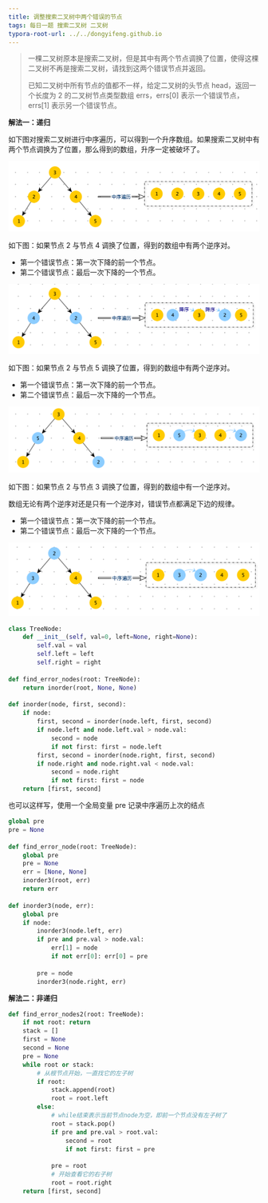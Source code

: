 ```yaml
---
title: 调整搜索二叉树中两个错误的节点
tags: 每日一题 搜索二叉树 二叉树
typora-root-url: ../../dongyifeng.github.io
---
```


> 一棵二叉树原本是搜索二叉树，但是其中有两个节点调换了位置，使得这棵二叉树不再是搜索二叉树，请找到这两个错误节点并返回。
>
> 已知二叉树中所有节点的值都不一样，给定二叉树的头节点 head，返回一个长度为 2 的二叉树节点类型数组 errs，errs[0] 表示一个错误节点，errs[1] 表示另一个错误节点。



**解法一：递归**

如下图对搜索二叉树进行中序遍历，可以得到一个升序数组。如果搜索二叉树中有两个节点调换为了位置，那么得到的数组，升序一定被破坏了。

![](/images/assets/screenshot-20221116-222539.png)



如下图：如果节点 2 与节点 4 调换了位置，得到的数组中有两个逆序对。

- 第一个错误节点：第一次下降的前一个节点。
- 第二个错误节点：最后一次下降的一个节点。

![](/images/assets/screenshot-20221116-230032.png)



如下图：如果节点 2 与节点 5 调换了位置，得到的数组中有两个逆序对。

- 第一个错误节点：第一次下降的前一个节点。
- 第二个错误节点：最后一次下降的一个节点。

![](/images/assets/screenshot-20221116-230102.png)



如下图：如果节点 2 与节点 3 调换了位置，得到的数组中有一个逆序对。

数组无论有两个逆序对还是只有一个逆序对，错误节点都满足下边的规律。

- 第一个错误节点：第一次下降的前一个节点。
- 第二个错误节点：最后一次下降的一个节点。

![](/images/assets/screenshot-20221116-230117.png)

```python
class TreeNode:
    def __init__(self, val=0, left=None, right=None):
        self.val = val
        self.left = left
        self.right = right

def find_error_nodes(root: TreeNode):
    return inorder(root, None, None)

def inorder(node, first, second):
    if node:
        first, second = inorder(node.left, first, second)
        if node.left and node.left.val > node.val:
            second = node
            if not first: first = node.left
        first, second = inorder(node.right, first, second)
        if node.right and node.right.val < node.val:
            second = node.right
            if not first: first = node
    return [first, second]
```



也可以这样写，使用一个全局变量 pre 记录中序遍历上次的结点

```python
global pre
pre = None

def find_error_node(root: TreeNode):
    global pre
    pre = None
    err = [None, None]
    inorder3(root, err)
    return err

def inorder3(node, err):
    global pre
    if node:
        inorder3(node.left, err)
        if pre and pre.val > node.val:
            err[1] = node
            if not err[0]: err[0] = pre

        pre = node
        inorder3(node.right, err)
```





**解法二：非递归**

```python
def find_error_nodes2(root: TreeNode):
    if not root: return
    stack = []
    first = None
    second = None
    pre = None
    while root or stack:
        # 从根节点开始，一直找它的左子树
        if root:
            stack.append(root)
            root = root.left
        else:
            # while结束表示当前节点node为空，即前一个节点没有左子树了
            root = stack.pop()
            if pre and pre.val > root.val:
                second = root
                if not first: first = pre

            pre = root
            # 开始查看它的右子树
            root = root.right
    return [first, second]
```



